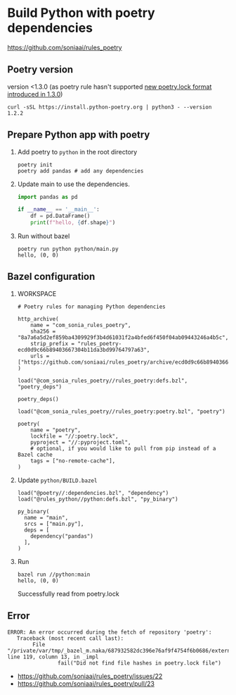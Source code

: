 # Build Python with poetry dependencies

https://github.com/soniaai/rules_poetry

## Poetry version

version <1.3.0 (as poetry rule hasn't supported [new poetry.lock format introduced in 1.3.0](https://python-poetry.org/blog/announcing-poetry-1.3.0/#new-lock-file-format))

```
curl -sSL https://install.python-poetry.org | python3 - --version 1.2.2
```

## Prepare Python app with poetry
1. Add poetry to `python` in the root directory
    ```
    poetry init
    poetry add pandas # add any dependencies
    ```
1. Update main to use the dependencies.
    ```py
    import pandas as pd

    if __name__ == '__main__':
        df = pd.DataFrame()
        print(f"hello, {df.shape}")
    ```
1. Run without bazel
    ```
    poetry run python python/main.py
    hello, (0, 0)
    ```

## Bazel configuration
1. WORKSPACE

    ```
    # Poetry rules for managing Python dependencies

    http_archive(
        name = "com_sonia_rules_poetry",
        sha256 = "8a7a6a5d2ef859ba4309929f3b4d61031f2a4bfed6f450f04ab09443246a4b5c",
        strip_prefix = "rules_poetry-ecd0d9c66b89403667304b11da3bd99764797a63",
        urls = ["https://github.com/soniaai/rules_poetry/archive/ecd0d9c66b89403667304b11da3bd99764797a63.tar.gz"],
    )

    load("@com_sonia_rules_poetry//rules_poetry:defs.bzl", "poetry_deps")

    poetry_deps()

    load("@com_sonia_rules_poetry//rules_poetry:poetry.bzl", "poetry")

    poetry(
        name = "poetry",
        lockfile = "//:poetry.lock",
        pyproject = "//:pyproject.toml",
        # optional, if you would like to pull from pip instead of a Bazel cache
        tags = ["no-remote-cache"],
    )
    ```


1. Update `python/BUILD.bazel`

    ```
    load("@poetry//:dependencies.bzl", "dependency")
    load("@rules_python//python:defs.bzl", "py_binary")

    py_binary(
      name = "main",
      srcs = ["main.py"],
      deps = [
        dependency("pandas")
      ],
    )
    ```

1. Run
    ```
    bazel run //python:main
    hello, (0, 0)
    ```

    Successfully read from poetry.lock

## Error

```
ERROR: An error occurred during the fetch of repository 'poetry':
   Traceback (most recent call last):
        File "/private/var/tmp/_bazel_m.naka/687932582dc396e76af9f4754f6b0686/external/com_sonia_rules_poetry/rules_poetry/poetry.bzl", line 119, column 13, in _impl
                fail("Did not find file hashes in poetry.lock file")
```

- https://github.com/soniaai/rules_poetry/issues/22
- https://github.com/soniaai/rules_poetry/pull/23
